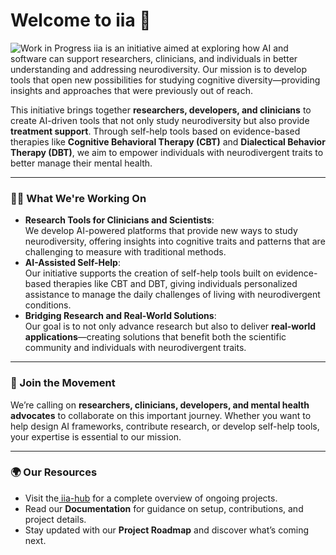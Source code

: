 # **Welcome to iia 👋**
![Work in Progress](https://img.shields.io/badge/README-Work%20in%20Progress-yellow)
iia is an initiative aimed at exploring how AI and software can support researchers, clinicians, and individuals in better understanding and addressing neurodiversity. Our mission is to develop tools that open new possibilities for studying cognitive diversity—providing insights and approaches that were previously out of reach.

This initiative brings together **researchers, developers, and clinicians** to create AI-driven tools that not only study neurodiversity but also provide **treatment support**. Through self-help tools based on evidence-based therapies like **Cognitive Behavioral Therapy (CBT)** and **Dialectical Behavior Therapy (DBT)**, we aim to empower individuals with neurodivergent traits to better manage their mental health.


---


### **🙋‍♀️ What We're Working On**



* **Research Tools for Clinicians and Scientists**: \
We develop AI-powered platforms that provide new ways to study neurodiversity, offering insights into cognitive traits and patterns that are challenging to measure with traditional methods.
* **AI-Assisted Self-Help**: \
Our initiative supports the creation of self-help tools built on evidence-based therapies like CBT and DBT, giving individuals personalized assistance to manage the daily challenges of living with neurodivergent conditions.
* **Bridging Research and Real-World Solutions**: \
Our goal is to not only advance research but also to deliver **real-world applications**—creating solutions that benefit both the scientific community and individuals with neurodivergent traits.


---


### **🌟 Join the Movement**

We’re calling on **researchers, clinicians, developers, and mental health advocates** to collaborate on this important journey. Whether you want to help design AI frameworks, contribute research, or develop self-help tools, your expertise is essential to our mission.


---


### **🌍 Our Resources**



* Visit the[ iia-hub](https://github.com/iia-R-D/iia-hub) for a complete overview of ongoing projects.
* Read our **Documentation** for guidance on setup, contributions, and project details.
* Stay updated with our **Project Roadmap** and discover what’s coming next.
